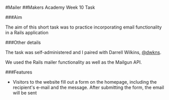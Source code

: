 #Mailer
##Makers Academy Week 10 Task


###Aim

The aim of this short task was to practice incorporating email functionality in a Rails application

###Other details

The task was self-administered and I paired with Darrell Wilkins, [@dwkns](https://github.com/dwkns).

We used the Rails mailer functionality as well as the Mailgun API.


###Features

* Visitors to the website fill out a form on the homepage, including the recipient's e-mail and the message. After submitting the form, the email will be sent